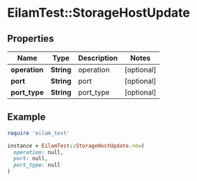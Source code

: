 # EilamTest::StorageHostUpdate

## Properties

| Name | Type | Description | Notes |
| ---- | ---- | ----------- | ----- |
| **operation** | **String** | operation | [optional] |
| **port** | **String** | port | [optional] |
| **port_type** | **String** | port_type | [optional] |

## Example

```ruby
require 'eilam_test'

instance = EilamTest::StorageHostUpdate.new(
  operation: null,
  port: null,
  port_type: null
)
```

